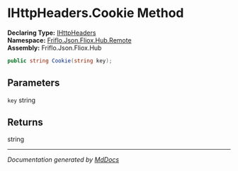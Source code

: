 ﻿<!--  
  <auto-generated>   
    The contents of this file were generated by a tool.  
    Changes to this file may be list if the file is regenerated  
  </auto-generated>   
-->

# IHttpHeaders.Cookie Method

**Declaring Type:** [IHttpHeaders](../index.md)  
**Namespace:** [Friflo.Json.Fliox.Hub.Remote](../../index.md)  
**Assembly:** Friflo.Json.Fliox.Hub

```csharp
public string Cookie(string key);
```

## Parameters

`key`  string

## Returns

string

___

*Documentation generated by [MdDocs](https://github.com/ap0llo/mddocs)*
